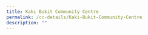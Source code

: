 ```yaml
---
title: Kaki Bukit Community Centre
permalink: /cc-details/Kaki-Bukit-Community-Centre
description: ""
---
```

